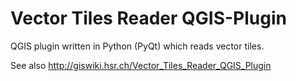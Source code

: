 # Vector Tiles Reader QGIS-Plugin
QGIS plugin written in Python (PyQt) which reads vector tiles. 

See also http://giswiki.hsr.ch/Vector_Tiles_Reader_QGIS_Plugin
